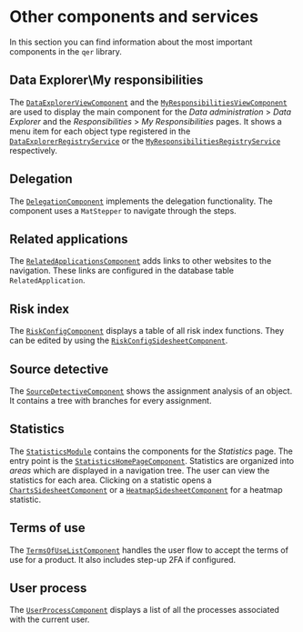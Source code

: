 # Other components and services

In this section you can find information about the most important components in the `qer` library.

## Data Explorer\My responsibilities

The [`DataExplorerViewComponent`](../components/DataExplorerViewComponent.html) and the [`MyResponsibilitiesViewComponent`](../components/MyResponsibilitiesViewComponent.html) are used to display the main component for the  _Data administration_ > _Data Explorer_ and the _Responsibilities_ > _My Responsibilities_ pages. It shows a menu item for each object type registered in the [`DataExplorerRegistryService`](../injectables/DataExplorerRegistryService.html) or the [`MyResponsibilitiesRegistryService`](../injectables/MyResponsibilitiesRegistryService.html) respectively.

## Delegation

The [`DelegationComponent`](../components/DelegationComponent.html) implements the delegation functionality. The component uses a `MatStepper` to navigate through the steps.

## Related applications

The [`RelatedApplicationsComponent`](../components/RelatedApplicationsComponent.html) adds links to other websites to the navigation. These links are configured in the database table `RelatedApplication`.

## Risk index

The [`RiskConfigComponent`](../components/RiskConfigComponent.html) displays a table of all risk index functions. They can be edited by using the [`RiskConfigSidesheetComponent`](../components/RiskConfigSidesheetComponent.html).

## Source detective
The [`SourceDetectiveComponent`](../components/SourceDetectiveComponent.html) shows the assignment analysis of an object. It contains a tree with branches for every assignment.

## Statistics
The [`StatisticsModule`](../modules/StatisticsModule.html) contains the components for the _Statistics_ page. The entry point is the [`StatisticsHomePageComponent`](../components/StatisticsHomePageComponent.html). Statistics are organized into *areas* which are displayed in a navigation tree. The user can view the statistics for each area. Clicking on a statistic opens a [`ChartsSidesheetComponent`](../components/ChartsSidesheetComponent.html) or a [`HeatmapSidesheetComponent`](../components/HeatmapSidesheetComponent.html) for a heatmap statistic.

## Terms of use

The [`TermsOfUseListComponent`](../components/TermsOfUseListComponent.html) handles the user flow to accept the terms of use for a product. It also includes step-up 2FA if configured.

## User process

The [`UserProcessComponent`](../components/UserProcessComponent.html) displays a list of all the processes associated with the current user.
